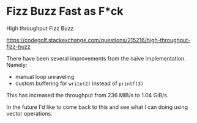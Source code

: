 # Fizz Buzz Fast as F*ck
High throughput Fizz Buzz

https://codegolf.stackexchange.com/questions/215216/high-throughput-fizz-buzz

There have been several improvements from the naive implementation.
Namely: 
- manual loop unraveling
- custom buffering for `write(2)` instead of `printf(3)`

This has increased the throughput from 236 MiB/s to 1.04 GiB/s.

In the future I'd like to come back to this and see what I can doing using vector
operations.
